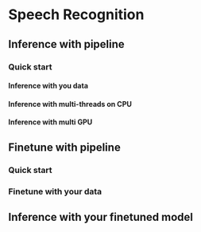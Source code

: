 # Speech Recognition

## Inference with pipeline
### Quick start
#### Inference with you data
#### Inference with multi-threads on CPU
#### Inference with multi GPU

## Finetune with pipeline
### Quick start
### Finetune with your data

## Inference with your finetuned model

